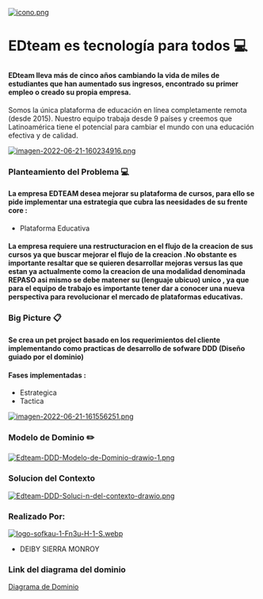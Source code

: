[![icono.png](https://i.postimg.cc/SsxzxXLv/icono.png)](https://postimg.cc/sBb2ngNY)
# EDteam es tecnología para todos  :computer:

### 
#### EDteam lleva más de cinco años cambiando la vida de miles de estudiantes que han aumentado sus ingresos, encontrado su primer empleo o creado su propia empresa.
Somos la única plataforma de educación en línea completamente remota (desde 2015). Nuestro equipo trabaja desde 9 países y creemos que Latinoamérica tiene el potencial para cambiar el mundo con una educación efectiva y de calidad.

[![imagen-2022-06-21-160234916.png](https://i.postimg.cc/dtMvwhYQ/imagen-2022-06-21-160234916.png)](https://postimg.cc/BtCRCQbR)

### Planteamiento del Problema :computer:

#### La empresa EDTEAM desea mejorar su plataforma de cursos, para ello se pide implementar una estrategia que cubra las neesidades de su frente core :

 - Plataforma Educativa


#### La empresa requiere una restructuracion en el flujo de la creacion de sus cursos ya que buscar mejorar el flujo de la creacion .No obstante es importante resaltar  que se quieren desarrollar mejoras versus las que estan ya  actualmente como la creacion de una modalidad denominada REPASO  asi mismo se debe matener su (lenguaje ubicuo) unico , ya que para el equipo de trabajo es importante tener dar a conocer una nueva perspectiva para revolucionar el mercado de plataformas educativas.

### Big Picture  :clipboard:

#### Se crea un pet project basado en los requerimientos del cliente implementando como practicas de desarrollo de sofware  DDD (Diseño guiado por el dominio)
#### Fases implementadas :

- Estrategica
- Tactica 

[![imagen-2022-06-21-161556251.png](https://i.postimg.cc/Gp2L56kZ/imagen-2022-06-21-161556251.png)](https://postimg.cc/5XhWH7K3)

### Modelo de Dominio :pencil2:
[![Edteam-DDD-Modelo-de-Dominio-drawio-1.png](https://i.postimg.cc/Pxk5WdDL/Edteam-DDD-Modelo-de-Dominio-drawio-1.png)](https://postimg.cc/gwNpdFNd)

### Solucion del Contexto
[![Edteam-DDD-Soluci-n-del-contexto-drawio.png](https://i.postimg.cc/4yRZCPPm/Edteam-DDD-Soluci-n-del-contexto-drawio.png)](https://postimg.cc/Vrg2nj38)

### Realizado Por: 
[![logo-sofkau-1-Fn3u-H-1-S.webp](https://i.postimg.cc/5yZ4kyRg/logo-sofkau-1-Fn3u-H-1-S.webp)](https://postimg.cc/7Jnr5HDJ)

 - DEIBY SIERRA MONROY

### Link del diagrama del dominio

[Diagrama de Dominio ](https://drive.google.com/file/d/1EAOMKHaqR0jk0O3vTKWf1frrso9_VASe/view?usp=sharing)


